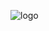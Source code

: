 ![logo](https://github.com/Lara1011/RealEstate-Hub/assets/62513189/dc72f323-55eb-4c92-bebc-456d8b52002e)
